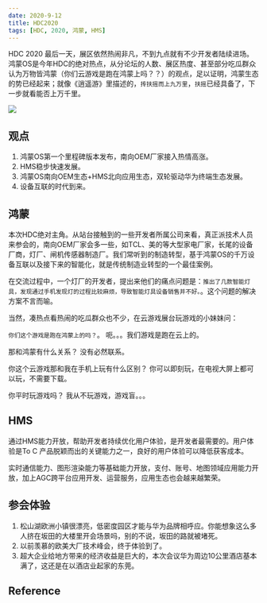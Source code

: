 ```yaml
---
date: 2020-9-12
title: HDC2020
tags: [HDC, 2020, 鸿蒙, HMS]
---
```


HDC 2020 最后一天，展区依然热闹非凡，不到九点就有不少开发者陆续进场。鸿蒙OS是今年HDC的绝对热点，从分论坛的人数、展区热度、甚至部分吃瓜群众认为万物皆鸿蒙（你们云游戏是跑在鸿蒙上吗？？）的观点，足以证明，鸿蒙生态的势已经起来；就像《逍遥游》里描述的，```抟扶摇而上九万里```，```扶摇```已经具备了，下一步就看能否上万千里。

![](https://consumer-img.huawei.com/content/dam/huawei-cbg-site/greate-china/cn/mkt/press/news/2020/huawei-announces-new-developer-technologies-capable-of-smarter-all-scenario-experiences/img01.jpg)

## 观点

1. 鸿蒙OS第一个里程碑版本发布，南向OEM厂家接入热情高涨。
2. HMS稳步快速发展。
3. 鸿蒙OS南向OEM生态+HMS北向应用生态，双轮驱动华为终端生态发展。
4. 设备互联的时代到来。

## 鸿蒙

本次HDC绝对主角。从站台接触到的一些开发者所属公司来看，真正派技术人员来参会的，南向OEM厂家会多一些，如TCL、美的等大型家电厂家，长尾的设备厂商，灯厂、闸机传感器制造厂。我们常听到的制造转型，基于鸿蒙OS的千万设备互联以及接下来的智能化，就是传统制造业转型的一个最佳案例。

在交流过程中，一个灯厂的开发者，提出来他们的痛点问题是：```推出了几款智能灯具，发现通过手机发现灯的过程比较麻烦，导致智能灯具设备销售并不好。```。这个问题的解决方案不言而喻。

当然，凑热点看热闹的吃瓜群众也不少，在云游戏展台玩游戏的小妹妹问：

```你们这个游戏是跑在鸿蒙上的吗？```。
呃。。。我们游戏是跑在云上的。

那和鸿蒙有什么关系？
没有必然联系。

你这个云游戏那和我在手机上玩有什么区别？
你可以即刻玩，在电视大屏上都可以玩，不需要下载。

你平时玩游戏吗？
我从不玩游戏，游戏盲。。。

## HMS

通过HMS能力开放，帮助开发者持续优化用户体验，是开发者最需要的。用户体验是To C 产品脱颖而出的关键能力之一，良好的用户体验可以降低获客成本。

实时通信能力、图形渲染能力等基础能力开放，支付、账号、地图领域应用能力开放，加上AGC跨平台应用开发、运营服务，应用生态也会越来越繁荣。

## 参会体验

1. 松山湖欧洲小镇很漂亮，低密度园区才能与华为品牌相呼应。你能想象这么多人挤在坂田的大楼里开会场景吗，别的不说，坂田的路就被堵死。
2. 以前羡慕的欧美大厂技术峰会，终于体验到了。
3. 超大企业给地方带来的经济收益是巨大的，本次会议华为周边10公里酒店基本满了，这还是在以酒店业起家的东莞。

## Reference
